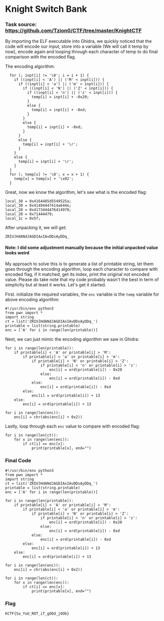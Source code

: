 # Knight Switch Bank
### Task source: https://github.com/Tzion0/CTF/tree/master/KnightCTF

By importing the ELF executable into Ghidra, we quickly noticed that the code will encode our input, store into a variable (We will call it temp by now), encode again and looping through each character of temp to do final comparison with the encoded flag.

The encoding algorithm:
```
  for (; inpt[i] != '\0'; i = i + 1) {
    if ((inpt[i] < 'A') || ('M' < inpt[i])) {
      if ((inpt[i] < 'a') || ('m' < inpt[i])) {
        if ((inpt[i] < 'N') || ('Z' < inpt[i])) {
          if ((inpt[i] < 'n') || ('z' < inpt[i])) {
            temp[i] = inpt[i] + -0x20;
          }
          else {
            temp[i] = inpt[i] + -0xd;
          }
        }
        else {
          temp[i] = inpt[i] + -0xd;
        }
      }
      else {
        temp[i] = inpt[i] + '\r';
      }
    }
    else {
      temp[i] = inpt[i] + '\r';
    }
  }
  for (; temp[x] != '\0'; x = x + 1) {
    temp[x] = temp[x] + '\x02';
  }
```

Great, now we know the algorithm, let's see what is the encoded flag:
```
local_38 = 0x4164485d5549525a;
local_30 = 0x41494447414a644e;
local_28 = 0x4173444476414978;
local_20 = 0x71444479;
local_1c = 0x5f;
```
After unpacking it, we will get: 
```
ZRIU]HdANdJAGDIAxIAvDDsAyDDq_
```
#### Note: I did some adjustment manually because the initial unpacked value looks weird

My approach to solve this is to generate a list of printable string, let them goes through the encoding algorithm, loop each character to compare with encoded flag, if it matched, get its index, print the original not encoded value. Please do take note that my code probably wasn't the best in term of simplicity but at least it works. Let's get it started.

First. initialize the required variables, the `enc` variable is the `temp` variable for above encoding algorithm:
```
#!/usr/bin/env python3
from pwn import *
import string
ct = list('ZRIU]HdANdJAGDIAxIAvDDsAyDDq_')
printable = list(string.printable)
enc = ['A' for i in range(len(printable))]
```

Next, we can just mimic the encoding algorithm we saw in Ghidra:
```
for i in range(len(printable)):
	if printable[i] < 'A' or printable[i] > 'M':
		if printable[i] < 'a' or printable[i] > 'm':
			if printable[i] < 'N' or printable[i] > 'Z':
				if printable[i] < 'n' or printable[i] > 'z':
					enc[i] = ord(printable[i]) - 0x20
				else:
					enc[i] = ord(printable[i]) - 0xd
			else:
				enc[i] = ord(printable[i]) - 0xd
		else:
			enc[i] = ord(printable[i]) + 13
	else:
		enc[i] = ord(printable[i]) + 13

for i in range(len(enc)):
	enc[i] = chr(abs(enc[i] + 0x2))
```

Lastly, loop through each `enc` value to compare with encoded flag:
```
for i in range(len(ct)):
	for x in range(len(enc)):
		if ct[i] == enc[x]:
			print(printable[x], end="")
```

### Final Code
```
#!/usr/bin/env python3
from pwn import *
import string
ct = list('ZRIU]HdANdJAGDIAxIAvDDsAyDDq_')
printable = list(string.printable)
enc = ['A' for i in range(len(printable))]

for i in range(len(printable)):
	if printable[i] < 'A' or printable[i] > 'M':
		if printable[i] < 'a' or printable[i] > 'm':
			if printable[i] < 'N' or printable[i] > 'Z':
				if printable[i] < 'n' or printable[i] > 'z':
					enc[i] = ord(printable[i]) - 0x20
				else:
					enc[i] = ord(printable[i]) - 0xd
			else:
				enc[i] = ord(printable[i]) - 0xd
		else:
			enc[i] = ord(printable[i]) + 13
	else:
		enc[i] = ord(printable[i]) + 13

for i in range(len(enc)):
	enc[i] = chr(abs(enc[i] + 0x2))

for i in range(len(ct)):
	for x in range(len(enc)):
		if ct[i] == enc[x]:
			print(printable[x], end="")
```

### Flag
```
KCTF{So_YoU_ROT_iT_gOOd_jOOb}
```
